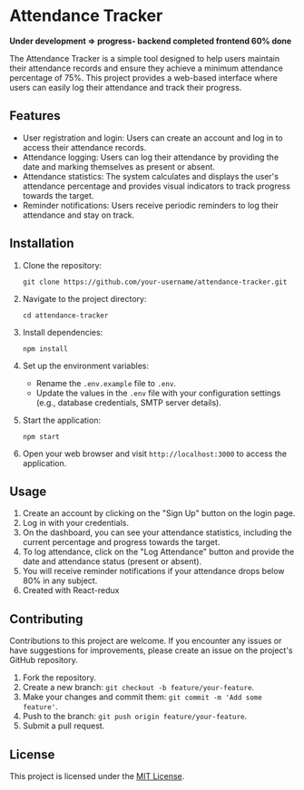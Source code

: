 # Attendance Tracker

**Under development => progress- backend completed frontend 60% done**

The Attendance Tracker is a simple tool designed to help users maintain their attendance records and ensure they achieve a minimum attendance percentage of 75%. This project provides a web-based interface where users can easily log their attendance and track their progress.

## Features

- User registration and login: Users can create an account and log in to access their attendance records.
- Attendance logging: Users can log their attendance by providing the date and marking themselves as present or absent.
- Attendance statistics: The system calculates and displays the user's attendance percentage and provides visual indicators to track progress towards the target.
- Reminder notifications: Users receive periodic reminders to log their attendance and stay on track.

## Installation

1. Clone the repository:

   ```
   git clone https://github.com/your-username/attendance-tracker.git
   ```

2. Navigate to the project directory:

   ```
   cd attendance-tracker
   ```

3. Install dependencies:

   ```
   npm install
   ```

4. Set up the environment variables:
   
   - Rename the `.env.example` file to `.env`.
   - Update the values in the `.env` file with your configuration settings (e.g., database credentials, SMTP server details).

5. Start the application:

   ```
   npm start
   ```

6. Open your web browser and visit `http://localhost:3000` to access the application.

## Usage

1. Create an account by clicking on the "Sign Up" button on the login page.
2. Log in with your credentials.
3. On the dashboard, you can see your attendance statistics, including the current percentage and progress towards the target.
4. To log attendance, click on the "Log Attendance" button and provide the date and attendance status (present or absent).
5. You will receive reminder notifications if your attendance drops below 80% in any subject.
6. Created with React-redux

## Contributing

Contributions to this project are welcome. If you encounter any issues or have suggestions for improvements, please create an issue on the project's GitHub repository.

1. Fork the repository.
2. Create a new branch: `git checkout -b feature/your-feature`.
3. Make your changes and commit them: `git commit -m 'Add some feature'`.
4. Push to the branch: `git push origin feature/your-feature`.
5. Submit a pull request.

## License

This project is licensed under the [MIT License](LICENSE).
